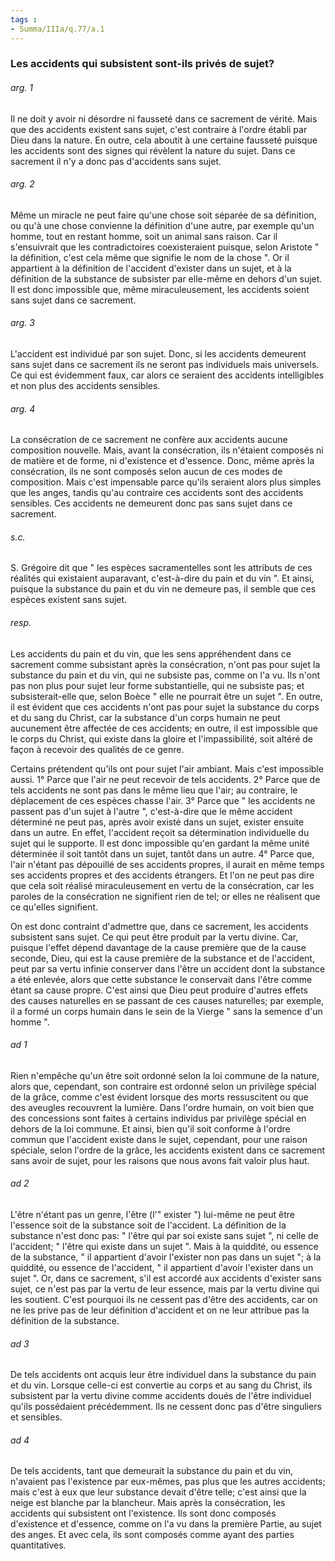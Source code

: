 ```yaml
---
tags : 
- Summa/IIIa/q.77/a.1
---
```


### Les accidents qui subsistent sont-ils privés de sujet?

###### arg. 1
Il ne doit y avoir ni désordre ni fausseté dans ce sacrement de vérité. Mais que des accidents existent sans sujet, c'est contraire à l'ordre établi par Dieu dans la nature. En outre, cela aboutit à une certaine fausseté puisque les accidents sont des signes qui révèlent la nature du sujet. Dans ce sacrement il n'y a donc pas d'accidents sans sujet. 

###### arg. 2
Même un miracle ne peut faire qu'une chose soit séparée de sa définition, ou qu'à une chose convienne la définition d'une autre, par exemple qu'un homme, tout en restant homme, soit un animal sans raison. Car il s'ensuivrait que les contradictoires coexisteraient puisque, selon Aristote " la définition, c'est cela même que signifie le nom de la chose ". Or il appartient à la définition de l'accident d'exister dans un sujet, et à la définition de la substance de subsister par elle-même en dehors d'un sujet. Il est donc impossible que, même miraculeusement, les accidents soient sans sujet dans ce sacrement. 

###### arg. 3
L'accident est individué par son sujet. Donc, si les accidents demeurent sans sujet dans ce sacrement ils ne seront pas individuels mais universels. Ce qui est évidemment faux, car alors ce seraient des accidents intelligibles et non plus des accidents sensibles. 

###### arg. 4
La consécration de ce sacrement ne confère aux accidents aucune composition nouvelle. Mais, avant la consécration, ils n'étaient composés ni de matière et de forme, ni d'existence et d'essence. Donc, même après la consécration, ils ne sont composés selon aucun de ces modes de composition. Mais c'est impensable parce qu'ils seraient alors plus simples que les anges, tandis qu'au contraire ces accidents sont des accidents sensibles. Ces accidents ne demeurent donc pas sans sujet dans ce sacrement. 

###### s.c.
S. Grégoire dit que " les espèces sacramentelles sont les attributs de ces réalités qui existaient auparavant, c'est-à-dire du pain et du vin ". Et ainsi, puisque la substance du pain et du vin ne demeure pas, il semble que ces espèces existent sans sujet. 

###### resp.
Les accidents du pain et du vin, que les sens appréhendent dans ce sacrement comme subsistant après la consécration, n'ont pas pour sujet la substance du pain et du vin, qui ne subsiste pas, comme on l'a vu. Ils n'ont pas non plus pour sujet leur forme substantielle, qui ne subsiste pas; et subsisterait-elle que, selon Boèce " elle ne pourrait être un sujet ". En outre, il est évident que ces accidents n'ont pas pour sujet la substance du corps et du sang du Christ, car la substance d'un corps humain ne peut aucunement être affectée de ces accidents; en outre, il est impossible que le corps du Christ, qui existe dans la gloire et l'impassibilité, soit altéré de façon à recevoir des qualités de ce genre. 

Certains prétendent qu'ils ont pour sujet l'air ambiant. Mais c'est impossible aussi. 1° Parce que l'air ne peut recevoir de tels accidents. 2° Parce que de tels accidents ne sont pas dans le même lieu que l'air; au contraire, le déplacement de ces espèces chasse l'air. 3° Parce que " les accidents ne passent pas d'un sujet à l'autre ", c'est-à-dire que le même accident déterminé ne peut pas, après avoir existé dans un sujet, exister ensuite dans un autre. En effet, l'accident reçoit sa détermination individuelle du sujet qui le supporte. Il est donc impossible qu'en gardant la même unité déterminée il soit tantôt dans un sujet, tantôt dans un autre. 4° Parce que, l'air n'étant pas dépouillé de ses accidents propres, il aurait en même temps ses accidents propres et des accidents étrangers. Et l'on ne peut pas dire que cela soit réalisé miraculeusement en vertu de la consécration, car les paroles de la consécration ne signifient rien de tel; or elles ne réalisent que ce qu'elles signifient. 

On est donc contraint d'admettre que, dans ce sacrement, les accidents subsistent sans sujet. Ce qui peut être produit par la vertu divine. Car, puisque l'effet dépend davantage de la cause première que de la cause seconde, Dieu, qui est la cause première de la substance et de l'accident, peut par sa vertu infinie conserver dans l'être un accident dont la substance a été enlevée, alors que cette substance le conservait dans l'être comme étant sa cause propre. C'est ainsi que Dieu peut produire d'autres effets des causes naturelles en se passant de ces causes naturelles; par exemple, il a formé un corps humain dans le sein de la Vierge " sans la semence d'un homme ". 

###### ad 1
Rien n'empêche qu'un être soit ordonné selon la loi commune de la nature, alors que, cependant, son contraire est ordonné selon un privilège spécial de la grâce, comme c'est évident lorsque des morts ressuscitent ou que des aveugles recouvrent la lumière. Dans l'ordre humain, on voit bien que des concessions sont faites à certains individus par privilège spécial en dehors de la loi commune. Et ainsi, bien qu'il soit conforme à l'ordre commun que l'accident existe dans le sujet, cependant, pour une raison spéciale, selon l'ordre de la grâce, les accidents existent dans ce sacrement sans avoir de sujet, pour les raisons que nous avons fait valoir plus haut. 

###### ad 2
L'être n'étant pas un genre, l'être (l'" exister ") lui-même ne peut être l'essence soit de la substance soit de l'accident. La définition de la substance n'est donc pas: " l'être qui par soi existe sans sujet ", ni celle de l'accident; " l'être qui existe dans un sujet ". Mais à la quiddité, ou essence de la substance, " il appartient d'avoir l'exister non pas dans un sujet "; à la quiddité, ou essence de l'accident, " il appartient d'avoir l'exister dans un sujet ". Or, dans ce sacrement, s'il est accordé aux accidents d'exister sans sujet, ce n'est pas par la vertu de leur essence, mais par la vertu divine qui les soutient. C'est pourquoi ils ne cessent pas d'être des accidents, car on ne les prive pas de leur définition d'accident et on ne leur attribue pas la définition de la substance. 

###### ad 3
De tels accidents ont acquis leur être individuel dans la substance du pain et du vin. Lorsque celle-ci est convertie au corps et au sang du Christ, ils subsistent par la vertu divine comme accidents doués de l'être individuel qu'ils possédaient précédemment. Ils ne cessent donc pas d'être singuliers et sensibles. 

###### ad 4
De tels accidents, tant que demeurait la substance du pain et du vin, n'avaient pas l'existence par eux-mêmes, pas plus que les autres accidents; mais c'est à eux que leur substance devait d'être telle; c'est ainsi que la neige est blanche par la blancheur. Mais après la consécration, les accidents qui subsistent ont l'existence. Ils sont donc composés d'existence et d'essence, comme on l'a vu dans la première Partie, au sujet des anges. Et avec cela, ils sont composés comme ayant des parties quantitatives. 

